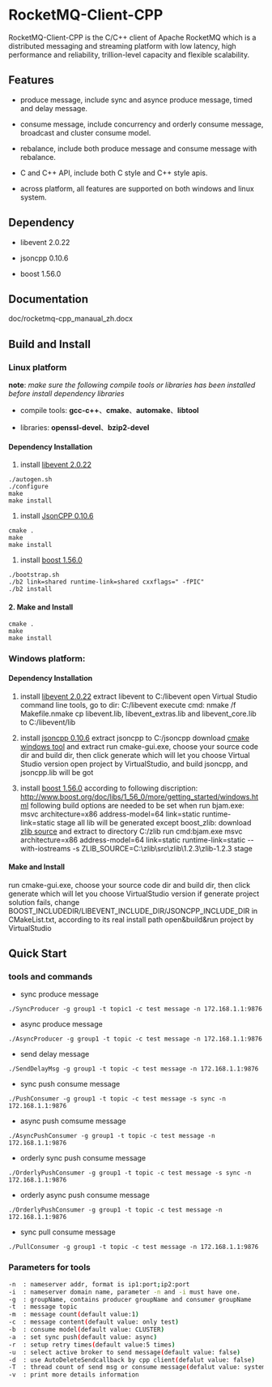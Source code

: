 # RocketMQ-Client-CPP #

RocketMQ-Client-CPP is the C/C++ client of Apache RocketMQ which is a distributed messaging and streaming platform with low latency, high performance and reliability, trillion-level capacity and flexible scalability.

## Features ##

- produce message, include sync and asynce produce message, timed and delay message. 

- consume message, include concurrency and orderly consume message, broadcast and cluster consume model.

- rebalance, include both produce message and consume message with rebalance.

- C and C++ API, include both C style and C++ style apis.

- across platform, all features are supported on both windows and linux system.

## Dependency ##
- libevent 2.0.22

- jsoncpp 0.10.6

- boost 1.56.0

## Documentation ##
doc/rocketmq-cpp_manaual_zh.docx

## Build and Install ##

### Linux platform ###

**note**: *make sure the following compile tools or libraries has been installed before install dependency libraries*

- compile tools:  **gcc-c++**、**cmake**、**automake**、**libtool**

- libraries:   **openssl-devel**、**bzip2-devel**

#### Dependency Installation ####

1. install [libevent 2.0.22](https://github.com/libevent/libevent/archive/release-2.0.22-stable.zip "libevent 2.0.22")
```shell
./autogen.sh
./configure
make
make install
```

1. install [JsonCPP 0.10.6](https://github.com/open-source-parsers/jsoncpp/archive/0.10.6.zip  "jsoncpp 0.10.6")
```shell
cmake .
make
make install
```

1. install [boost 1.56.0](http://sourceforge.net/projects/boost/files/boost/1.56.0/boost_1_56_0.tar.gz "boost 1.56.0")
```shell
./bootstrap.sh
./b2 link=shared runtime-link=shared cxxflags=" -fPIC"
./b2 install
```
#### 2. Make and Install ####
```shell
cmake .
make
make install
```

### Windows platform: ###
#### Dependency Installation
1. install [libevent 2.0.22](https://github.com/libevent/libevent/archive/release-2.0.22-stable.zip "libevent 2.0.22")
extract libevent to C:/libevent
open Virtual Studio command line tools, go to dir: C:/libevent
execute cmd: nmake /f Makefile.nmake
cp libevent.lib, libevent_extras.lib and libevent_core.lib to C:/libevent/lib

1. install [jsoncpp 0.10.6](https://github.com/open-source-parsers/jsoncpp/archive/0.10.6.zip "jsoncpp 0.10.6")
extract jsoncpp to C:/jsoncpp
download [cmake windows tool](https://cmake.org/files/v3.9/cmake-3.9.3-win64-x64.zip "cmake windows tool") and extract
run cmake-gui.exe, choose your source code dir and build dir, then click generate which will let you choose Virtual Studio version
open project by VirtualStudio, and build jsoncpp, and jsoncpp.lib will be got

1. install [boost 1.56.0](http://sourceforge.net/projects/boost/files/boost/1.56.0/boost_1_56_0.tar.gz "boost 1.56.0")
according to following discription: http://www.boost.org/doc/libs/1_56_0/more/getting_started/windows.html
following build options are needed to be set when run bjam.exe: msvc architecture=x86 address-model=64 link=static runtime-link=static stage
all lib will be generated except boost_zlib:
download [zlib source](http://gnuwin32.sourceforge.net/downlinks/zlib-src-zip.php "zlib source") and extract to directory C:/zlib
run cmd:bjam.exe msvc architecture=x86 address-model=64 link=static runtime-link=static --with-iostreams -s ZLIB_SOURCE=C:\zlib\src\zlib\1.2.3\zlib-1.2.3 stage

#### Make and Install
run cmake-gui.exe, choose your source code dir and build dir, then click generate which will let you choose VirtualStudio version
if generate project solution fails, change BOOST_INCLUDEDIR/LIBEVENT_INCLUDE_DIR/JSONCPP_INCLUDE_DIR in CMakeList.txt, according to its real install path
open&build&run project by VirtualStudio

## Quick Start ##
### tools and commands ###

- sync produce message
```shell
./SyncProducer -g group1 -t topic1 -c test message -n 172.168.1.1:9876
```
- async produce message
```shell
./AsyncProducer -g group1 -t topic -c test message -n 172.168.1.1:9876
```
- send delay message
```shell
./SendDelayMsg -g group1 -t topic -c test message -n 172.168.1.1:9876
```
- sync push consume message
```shell
./PushConsumer -g group1 -t topic -c test message -s sync -n 172.168.1.1:9876 
```
- async push comsume message
```shell
./AsyncPushConsumer -g group1 -t topic -c test message -n 172.168.1.1:9876
```
- orderly sync push consume message
```shell
./OrderlyPushConsumer -g group1 -t topic -c test message -s sync -n 172.168.1.1:9876
```
- orderly async push consume message
```shell
./OrderlyPushConsumer -g group1 -t topic -c test message -n 172.168.1.1:9876
```
- sync pull consume message
```shell
./PullConsumer -g group1 -t topic -c test message -n 172.168.1.1:9876
```
### Parameters for tools ###
```bash
-n	: nameserver addr, format is ip1:port;ip2:port
-i	: nameserver domain name, parameter -n and -i must have one.
-g	: groupName, contains producer groupName and consumer groupName
-t	: message topic
-m	: message count(default value:1)
-c	: message content(default value: only test)
-b	: consume model(default value: CLUSTER)
-a	: set sync push(default value: async)
-r	: setup retry times(default value:5 times)
-u	: select active broker to send message(default value: false)
-d	: use AutoDeleteSendcallback by cpp client(defalut value: false)
-T	: thread count of send msg or consume message(defalut value: system cpu core number)
-v	: print more details information
```
